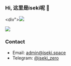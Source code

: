 ### Hi, 这里是iseki呢 👋

<div"><img src="https://github-readme-stats.vercel.app/api?username=cpdyj&t=awsl"/></div>
<br />
<!--  -->
<a href="https://github.com/cpdyj/"><img src="https://github-readme-stats.vercel.app/api/top-langs/?username=cpdyj" /></a>

### Contact

- Email: <admin@iseki.space>
- Telegram: [@iseki_zero](https://t.me/iseki_zero)

<!--
**cpdyj/cpdyj** is a ✨ _special_ ✨ repository because its `README.md` (this file) appears on your GitHub profile.

Here are some ideas to get you started:

- 🔭 I’m currently working on ...
- 🌱 I’m currently learning ...
- 👯 I’m looking to collaborate on ...
- 🤔 I’m looking for help with ...
- 💬 Ask me about ...
- 📫 How to reach me: ...
- 😄 Pronouns: ...
- ⚡ Fun fact: ...
-->
